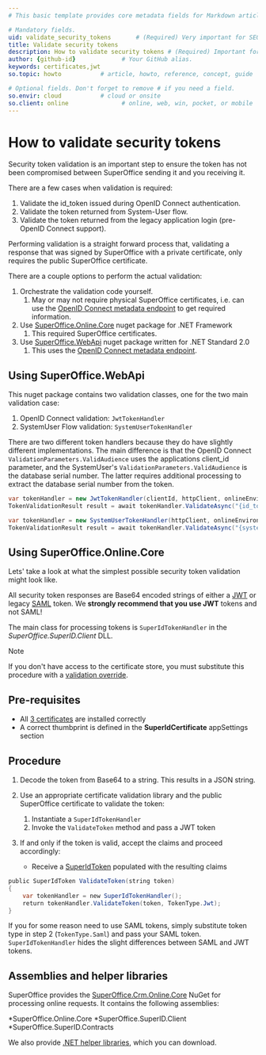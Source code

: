 ```yaml
---
# This basic template provides core metadata fields for Markdown articles on docs.superoffice.com.

# Mandatory fields.
uid: validate_security_tokens       # (Required) Very important for SEO. Intent in a unique string of 43-59 chars including spaces.
title: Validate security tokens
description: How to validate security tokens # (Required) Important for SEO. Recommended character length is 115-145 characters including spaces.
author: {github-id}             # Your GitHub alias.
keywords: certificates,jwt
so.topic: howto           # article, howto, reference, concept, guide

# Optional fields. Don't forget to remove # if you need a field.
so.envir: cloud           # cloud or onsite
so.client: online               # online, web, win, pocket, or mobile
---
```


# How to validate security tokens

Security token validation is an important step to ensure the token has not been compromised between SuperOffice sending it and you receiving it.

There are a few cases when validation is required:

1. Validate the id_token issued during OpenID Connect authentication.
2. Validate the token returned from System-User flow.
3. Validate the token returned from the legacy application login (pre-OpenID Connect support).

Performing validation is a straight forward process that, validating a response that was signed by SuperOffice with a private certificate, only requires the public SuperOffice certificate.

There are a couple options to perform the actual validation:

1. Orchestrate the validation code yourself.
   1. May or may not require physical SuperOffice certificates, i.e. can use the [OpenID Connect metadata endpoint][8] to get required information.
2. Use [SuperOffice.Online.Core][6] nuget package for .NET Framework
   1. This required SuperOffice certificates.
3. Use [SuperOffice.WebApi][9] nuget package written for .NET Standard 2.0
   1. This uses the [OpenID Connect metadata endpoint][8].

## Using SuperOffice.WebApi

This nuget package contains two validation classes, one for the two main validation case:

1. OpenID Connect validation: `JwtTokenHandler`
2. SystemUser Flow validation: `SystemUserTokenHandler`

There are two different token handlers because they do have slightly different implementations. The main difference is that the OpenID Connect `ValidationParameters.ValidAudience` uses the applications client_id parameter, and the SystemUser's `ValidationParameters.ValidAudience` is the database serial number. The latter requires additional processing to extract the database serial number from the token.

```csharp
var tokenHandler = new JwtTokenHandler(clientId, httpClient, onlineEnvironment);
TokenValidationResult result = await tokenHandler.ValidateAsync("{id_token}");

```

```csharp
var tokenHandler = new SystemUserTokenHandler(httpClient, onlineEnvironment);
TokenValidationResult result = await tokenHandler.ValidateAsync("{system_user_result}");

```

## Using SuperOffice.Online.Core

Lets' take a look at what the simplest possible security token validation might look like.

All security token responses are Base64 encoded strings of either a [JWT][2] or legacy [SAML][1] token. We **strongly recommend that you use JWT** tokens and not SAML!

The main class for processing tokens is `SuperIdTokenHandler` in the *SuperOffice.SuperID.Client* DLL.

> [!NOTE]
> If you don't have access to the certificate store, you must substitute this procedure with a [validation override][3].

## Pre-requisites

* All [3 certificates][4] are installed correctly
* A correct thumbprint is defined in the **SuperIdCertificate** appSettings section

## Procedure

1. Decode the token from Base64 to a string. This results in a JSON string.

2. Use an appropriate certificate validation library and the public SuperOffice certificate to validate the token:

    1. Instantiate a `SuperIdTokenHandler`
    2. Invoke the `ValidateToken` method and pass a JWT token

3. If and only if the token is valid, accept the claims and proceed accordingly:

    * Receive a [SuperIdToken][5] populated with the resulting claims

```csharp
public SuperIdToken ValidateToken(string token)
{
    var tokenHandler = new SuperIdTokenHandler();
    return tokenHandler.ValidateToken(token, TokenType.Jwt);
}
```

If you for some reason need to use SAML tokens, simply substitute token type in step 2 (`TokenType.Saml`) and pass your SAML token. `SuperIdTokenHandler` hides the slight differences between SAML and JWT tokens.

## Assemblies and helper libraries

SuperOffice provides the [SuperOffice.Crm.Online.Core][6] NuGet for processing online requests. It contains the following assemblies:

*SuperOffice.Online.Core
*SuperOffice.SuperID.Client
*SuperOffice.SuperID.Contracts

We also provide [.NET helper libraries][7], which you can download.

<!-- Referenced links -->
[1]: http://saml.xml.org/saml-specifications
[2]: https://tools.ietf.org/html/rfc7519
[3]: ../online/certificates/override-resolver.md
[4]: ../online/certificates/index.md
[5]: superid-token.md
[6]: https://www.nuget.org/packages/SuperOffice.Crm.Online.Core
[7]: ../../assets/downloads.md
[8]: ../online/oidc/metadata-document.md
[9]: https://www.nuget.org/packages/SuperOffice.WebApi

